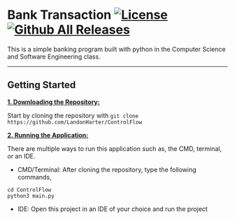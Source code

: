 # Bank Transaction [![License](https://img.shields.io/github/license/LandonHarter/ControlFlow)](https://github.com/LandonHarter/ControlFlow/blob/master/LICENSE) [![Github All Releases](https://img.shields.io/github/downloads/LandonHarter/ControlFlow/total.svg)]()

This is a simple banking program built with python in the Computer Science and Software Engineering class.

***

## Getting Started

<ins>**1. Downloading the Repository:**</ins>

Start by cloning the repository with `git clone https://github.com/LandonHarter/ControlFlow`

<ins>**2. Running the Application:**</ins>

There are multiple ways to run this application such as, the CMD, terminal, or an IDE.

- CMD/Terminal: After cloning the repository, type the following commands,

```
cd ControlFlow
python3 main.py
```

- IDE: Open this project in an IDE of your choice and run the project